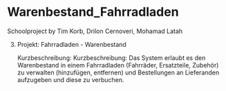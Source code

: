 # Warenbestand_Fahrradladen
Schoolproject by Tim Korb, Drilon Cernoveri, Mohamad Latah

3. Projekt: Fahrradladen - Warenbestand

    Kurzbeschreibung: Kurzbeschreibung: Das System erlaubt es den Warenbestand in einem Fahrradladen (Fahrräder, Ersatzteile, Zubehör) zu verwalten (hinzufügen, entfernen)
    und Bestellungen an Lieferanden aufzugeben und diese zu verbuchen.
